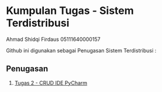 # Kumpulan Tugas - Sistem Terdistribusi

Ahmad Shidqi Firdaus
05111640000157

Github ini digunakan sebagai Penugasan Sistem Terdistribusi :

## Penugasan
1. [Tugas 2 - CRUD IDE PyCharm](https://github.com/ahmadkikok/sister2019-157/tree/master/Tugas_2)